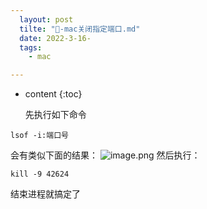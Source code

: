 ```yaml
---
  layout: post
  tilte: "🍎-mac关闭指定端口.md"
  date: 2022-3-16-
  tags: 
    - mac

---
```



* content
{:toc}


  先执行如下命令
```
lsof -i:端口号
```
会有类似下面的结果：
![image.png](https://upload-images.jianshu.io/upload_images/15312191-c30f1e7e5dcc7cd3.png?imageMogr2/auto-orient/strip%7CimageView2/2/w/1240)
然后执行： 
```
kill -9 42624
```
结束进程就搞定了
